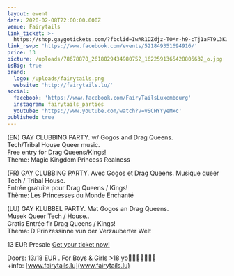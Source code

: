 ```yaml
---
layout: event
date: 2020-02-08T22:00:00.000Z
venue: Fairytails
link_ticket: >-
  https://shop.gaygotickets.com/?fbclid=IwAR1DZdjz-TOMr-h9-cTj1aFT9L3KUGLQLuwekBi4o_2XKWesQNwovqQ6Moc#/promotor/96373617/events/46319919
link_rsvp: 'https://www.facebook.com/events/521849351694916/'
price: 13
picture: /uploads/78678870_2618029434980752_1622591365428805632_o.jpg
isBig: true
brand:
  logo: /uploads/fairytails.png
  website: 'http://fairytails.lu/'
social:
  facebook: 'https://www.facebook.com/FairyTailsLuxembourg'
  instagram: fairytails_parties
  youtube: 'https://www.youtube.com/watch?v=vSCHYYyeMxc'
published: true
---
```

(EN) GAY CLUBBING PARTY. w/ Gogos and Drag Queens.  
Tech/Tribal House Queer music.  
Free entry for Drag Queens/Kings!  
Theme: Magic Kingdom Princess Realness  


(FR) GAY CLUBBING PARTY. Avec Gogos et Drag Queens. 
Musique queer Tech / Tribal House.  
Entrée gratuite pour Drag Queens / Kings!  
Thème: Les Princesses du Monde Enchanté  


(LU) GAY KLUBBEL PARTY. Mat Gogos an Drag Queens.  
Musek Queer Tech / House..  
Gratis Entrée fir Drag Queens / Kings!  
Thema: D'Prinzessinne vun der Verzauberter Welt  


13 EUR Presale [Get your ticket now!](https://shop.gaygotickets.com/?fbclid=IwAR1cCVvpqIuxGUOmW0AsWmRZPFehYdVtBl3srhmaZ2LbhptpsOuOAz2Deq0#/promotor/96373617/events/46319919)

Doors: 13/18 EUR . 
For Boys & Girls >18 yo👯‍♂️👯‍♀️👬👭👫  
+info: [www.fairytails.lu](www.fairytails.lu)
